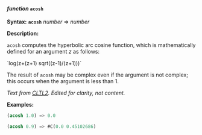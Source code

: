 #### <em>function</em> <strong>`acosh`</strong>

**Syntax:** <strong>`acosh`</strong> <em>number</em> => <em>number</em>

**Description:**

`acosh` computes the hyperbolic arc cosine function, which is mathematically defined for an argument *z* as follows:

\`log(z+(z+1) sqrt((z-1)/(z+1)))\`

The result of `acosh` may be complex even if the argument is not complex; this occurs when the argument is less than 1.

*Text from [CLTL2](http://www.cs.cmu.edu/Groups/AI/html/cltl/clm/node128.html). Edited for clarity, not content.*

**Examples:**

```lisp
(acosh 1.0) => 0.0

(acosh 0.9) => #C(0.0 0.45102686)
```
